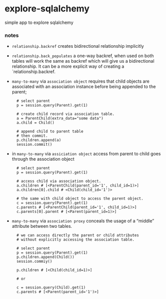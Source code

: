 # explore-sqlalchemy
simple app to explore sqlalchemy


### notes
- `relationship.backref` creates bidirectional relationship implicitly
- `relationship.back_populates` a one-way backref, when used on both tables will
   work the same as backref which will give us a bidirectional relationship.
   It can be a more explicit way of creating a `relationship.backref.
- `many-to-many` via `association object` requires that child objects are associated with an association instance before being appended to the parent;

  ```
    # select parent
    p = session.query(Parent).get(1)

    # create child record via association table.
    a = ParentChild(extra_data="some data")
    a.child = Child()

    # append child to parent table
    # then commit.
    p.children.append(a)
    session.commit()
  ```

- in `many-to-many` via `assiciation object` access from parent to child goes through the association object

  ```
    # select parent
    p = session.query(Parent).get(1)

    # access child via association object.
    a.children # [<ParentChild(parent_id='1', child_id=1)>]
    a.children[0].child # <Child(child_id='1')>

    # the same with child object to access the parent object.
    c = session.query(Parent).get(1)
    c.parents # [<ParentChild(parent_id='1', child_id=1)>]
    c.parents[0].parent # [<Parent(parent_id=1)>]
  ```

- `many-to-many` via `association proxy` conceals the usage of a “middle” attribute between two tables.

  ```
    # we can access directly the parent or child attributes
    # without explicitly accessing the association table.

    # select parent
    p = session.query(Parent).get(1)
    p.children.append(Child())
    session.commiy()

    p.children # [<Child(child_id=1)>]

    # or

    c = session.query(Child).get(1)
    c.parents # [<Parent(parent_id='1')>]
  ```
